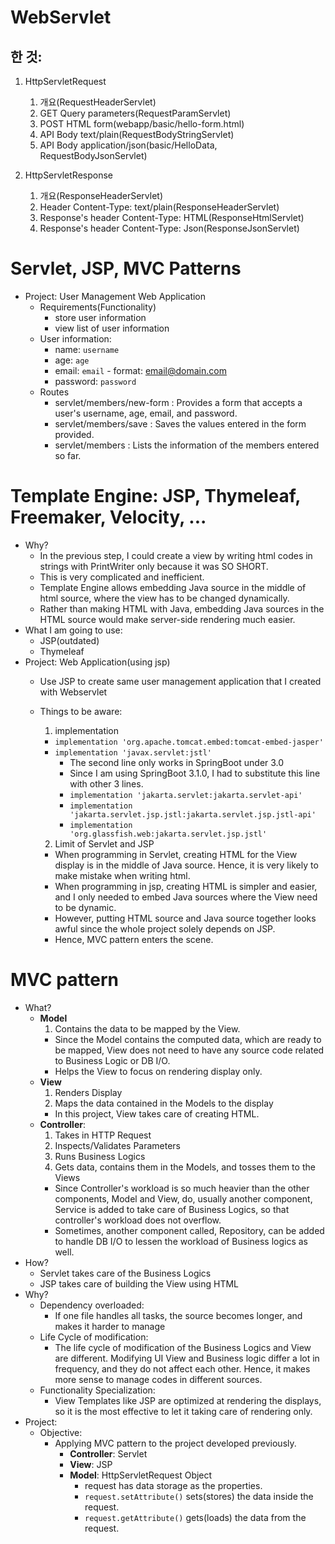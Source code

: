 # WebServlet

## 한 것:
1. HttpServletRequest
   1. 개요(RequestHeaderServlet)
   2. GET Query parameters(RequestParamServlet)
   3. POST HTML form(webapp/basic/hello-form.html)
   4. API Body text/plain(RequestBodyStringServlet)
   5. API Body application/json(basic/HelloData, RequestBodyJsonServlet)
   
2. HttpServletResponse
   1. 개요(ResponseHeaderServlet)
   2. Header Content-Type: text/plain(ResponseHeaderServlet)
   3. Response's header Content-Type: HTML(ResponseHtmlServlet)
   4. Response's header Content-Type: Json(ResponseJsonServlet)


# Servlet, JSP, MVC Patterns
- Project: User Management Web Application
  - Requirements(Functionality)
    - store user information
    - view list of user information
  - User information:
    - name: `username`
    - age: `age`
    - email: `email` - format: email@domain.com
    - password: `password`
  - Routes
    - servlet/members/new-form : Provides a form that accepts a user's username, age, email, and password.
    - servlet/members/save     : Saves the values entered in the form provided.
    - servlet/members          : Lists the information of the members entered so far.
  
# Template Engine: JSP, Thymeleaf, Freemaker, Velocity, ...
- Why?
  - In the previous step, I could create a view by writing html codes in strings with PrintWriter only because it was SO SHORT.
  - This is very complicated and inefficient.
  - Template Engine allows embedding Java source in the middle of html source, where the view has to be changed dynamically.
  - Rather than making HTML with Java, embedding Java sources in the HTML source would make server-side rendering much easier. 
- What I am going to use:
  - JSP(outdated)
  - Thymeleaf
- Project: Web Application(using jsp)
  - Use JSP to create same user management application that I created with Webservlet
  - Things to be aware:
    1. implementation
    - ```implementation 'org.apache.tomcat.embed:tomcat-embed-jasper'```
    - ```implementation 'javax.servlet:jstl'```
      - The second line only works in SpringBoot under 3.0
      - Since I am using SpringBoot 3.1.0, I had to substitute this line with other 3 lines.
      - ```implementation 'jakarta.servlet:jakarta.servlet-api'```
      - ```implementation 'jakarta.servlet.jsp.jstl:jakarta.servlet.jsp.jstl-api'```
      - ```implementation 'org.glassfish.web:jakarta.servlet.jsp.jstl'```
    
    2. Limit of Servlet and JSP
    - When programming in Servlet, creating HTML for the View display is in the middle of Java source. Hence, it is very likely to make mistake when writing html.
    - When programming in jsp, creating HTML is simpler and easier, and I only needed to embed Java sources where the View need to be dynamic.
    - However, putting HTML source and Java source together looks awful since the whole project solely depends on JSP.
    - Hence, MVC pattern enters the scene.

# MVC pattern
- What?
  - **Model**
    1. Contains the data to be mapped by the View.
    - Since the Model contains the computed data, which are ready to be mapped, View does not need to have any source code related to Business Logic or DB I/O.
    - Helps the View to focus on rendering display only.
  - **View**
    1. Renders Display
    2. Maps the data contained in the Models to the display
    - In this project, View takes care of creating HTML.
  - **Controller**:
    1. Takes in HTTP Request
    2. Inspects/Validates Parameters
    3. Runs Business Logics
    4. Gets data, contains them in the Models, and tosses them to the Views
    - Since Controller's workload is so much heavier than the other components, Model and View, do, usually another component, Service is added to take care of Business Logics, so that controller's workload does not overflow.
    - Sometimes, another component called, Repository, can be added to handle DB I/O to lessen the workload of Business logics as well.
- How?
  - Servlet takes care of the Business Logics
  - JSP takes care of building the View using HTML
- Why?
  - Dependency overloaded:
    - If one file handles all tasks, the source becomes longer, and makes it harder to manage
  - Life Cycle of modification:
    - The life cycle of modification of the Business Logics and View are different. Modifying UI View and Business logic differ a lot in frequency, and they do not affect each other. Hence, it makes more sense to manage codes in different sources.
  - Functionality Specialization:
    - View Templates like JSP are optimized at rendering the displays, so it is the most effective to let it taking care of rendering only.
- Project:
  - Objective:
    - Applying MVC pattern to the project developed previously.
      - **Controller**: Servlet
      - **View**: JSP
      - **Model**: HttpServletRequest Object
        - request has data storage as the properties.
        - ```request.setAttribute()``` sets(stores) the data inside the request. 
        - ```request.getAttribute()``` gets(loads) the data from the request.